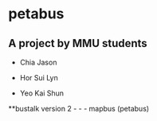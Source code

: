 # petabus
## A project by MMU students

- Chia Jason

- Hor Sui Lyn

- Yeo Kai Shun
    

**bustalk version 2 - - - mapbus (petabus)
